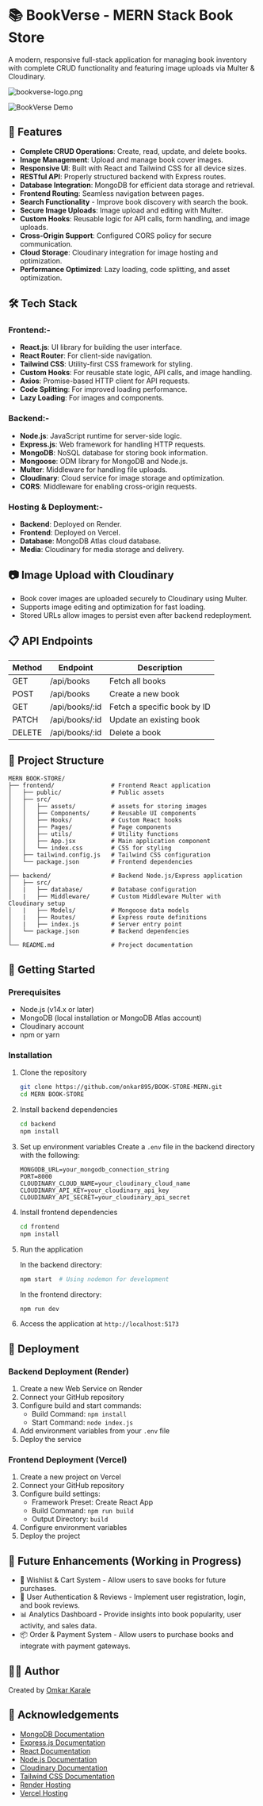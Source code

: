 # 📚 BookVerse - MERN Stack Book Store

A modern, responsive full-stack application for managing book inventory with complete CRUD functionality and featuring image uploads via Multer & Cloudinary.

![bookverse-logo.png](<https://media-hosting.imagekit.io//c914e0b392db4434/bookverse-logo.png?Expires=1836666116&Key-Pair-Id=K2ZIVPTIP2VGHC&Signature=dEQCEQna7sEtoTQOa-Hdjw4c31hoTjZS3U~pOtesAs5UCwO5gBn2exHDTFSohd871C-RjoKzcTYrL-0f9oxtiPUUXp7FNUol-2TMRokg69vJEv2EAgk2VLNsRN1e4IHfs~cUV2hb41WfCO6W4FrWIswWKC8hVvn8GXstbmEiA73VWM9uhXCFLO6yQ5r~CVLfs99BAinNKoPE1dNNwK-wfLoCsJRRoUpa4b-5WP~aPythUug0H0el7OjiGaaTRVRX86L7FjYZiXtEKO8Sc2kKjailuDXUzois6qWwyp~9rj9HbPbmCB43ML6MeaBw1z0XqU3ebsxq4iHUunPgmCAZUA__>)

![BookVerse Demo](https://book-store-mern-web.vercel.app/)

## 🚀 Features

- **Complete CRUD Operations**: Create, read, update, and delete books.
- **Image Management**: Upload and manage book cover images.
- **Responsive UI**: Built with React and Tailwind CSS for all device sizes.
- **RESTful API**: Properly structured backend with Express routes.
- **Database Integration**: MongoDB for efficient data storage and retrieval.
- **Frontend Routing**: Seamless navigation between pages.
- **Search Functionality** - Improve book discovery with search the book.
- **Secure Image Uploads**: Image upload and editing with Multer.
- **Custom Hooks**: Reusable logic for API calls, form handling, and image uploads.
- **Cross-Origin Support**: Configured CORS policy for secure communication.
- **Cloud Storage**: Cloudinary integration for image hosting and optimization.
- **Performance Optimized**: Lazy loading, code splitting, and asset optimization.

## 🛠️ Tech Stack

### Frontend:-
- **React.js**: UI library for building the user interface.
- **React Router**: For client-side navigation.
- **Tailwind CSS**: Utility-first CSS framework for styling.
- **Custom Hooks**: For reusable state logic, API calls, and image handling.
- **Axios**: Promise-based HTTP client for API requests.
- **Code Splitting**: For improved loading performance.
- **Lazy Loading**: For images and components.

### Backend:-
- **Node.js**: JavaScript runtime for server-side logic.
- **Express.js**: Web framework for handling HTTP requests.
- **MongoDB**: NoSQL database for storing book information.
- **Mongoose**: ODM library for MongoDB and Node.js.
- **Multer**: Middleware for handling file uploads.
- **Cloudinary**: Cloud service for image storage and optimization.
- **CORS**: Middleware for enabling cross-origin requests.

### Hosting & Deployment:-
- **Backend**: Deployed on Render.
- **Frontend**: Deployed on Vercel.
- **Database**: MongoDB Atlas cloud database.
- **Media**: Cloudinary for media storage and delivery.

## 📷 Image Upload with Cloudinary

- Book cover images are uploaded securely to Cloudinary using Multer.
- Supports image editing and optimization for fast loading.
- Stored URLs allow images to persist even after backend redeployment.

## 📋 API Endpoints

| Method | Endpoint | Description |
|--------|----------|-------------|
| GET | /api/books | Fetch all books |
| POST | /api/books | Create a new book |
| GET | /api/books/:id | Fetch a specific book by ID |
| PATCH | /api/books/:id | Update an existing book |
| DELETE | /api/books/:id | Delete a book |

## 📝 Project Structure

```
MERN BOOK-STORE/
├── frontend/                # Frontend React application
│   ├── public/              # Public assets
│   ├── src/
│   │   ├── assets/          # assets for storing images
│   │   ├── Components/      # Reusable UI components
│   │   ├── Hooks/           # Custom React hooks
│   │   ├── Pages/           # Page components
│   │   ├── utils/           # Utility functions
│   │   ├── App.jsx          # Main application component
│   │   └── index.css        # CSS for styling
│   ├── tailwind.config.js   # Tailwind CSS configuration
│   └── package.json         # Frontend dependencies
│
├── backend/                 # Backend Node.js/Express application
│   ├── src/
│   |   ├── database/        # Database configuration
│   |   ├── Middleware/      # Custom Middleware Multer with Cloudinary setup
│   |   ├── Models/          # Mongoose data models
│   |   ├── Routes/          # Express route definitions
│   |   ├── index.js         # Server entry point
│   └── package.json         # Backend dependencies
│
└── README.md                # Project documentation
```

## 🚀 Getting Started

### Prerequisites
- Node.js (v14.x or later)
- MongoDB (local installation or MongoDB Atlas account)
- Cloudinary account
- npm or yarn

### Installation

1. Clone the repository
   ```bash
   git clone https://github.com/onkar895/BOOK-STORE-MERN.git
   cd MERN BOOK-STORE
   ```

2. Install backend dependencies
   ```bash
   cd backend
   npm install
   ```

3. Set up environment variables
   Create a `.env` file in the backend directory with the following:
   ```
   MONGODB_URL=your_mongodb_connection_string
   PORT=8000
   CLOUDINARY_CLOUD_NAME=your_cloudinary_cloud_name
   CLOUDINARY_API_KEY=your_cloudinary_api_key
   CLOUDINARY_API_SECRET=your_cloudinary_api_secret
   ```

4. Install frontend dependencies
   ```bash
   cd frontend
   npm install
   ```

5. Run the application
   
   In the backend directory:
   ```bash
   npm start  # Using nodemon for development
   ```
   
   In the frontend directory:
   ```bash
   npm run dev
   ```

6. Access the application at `http://localhost:5173`

## 🚀 Deployment

### Backend Deployment (Render)
1. Create a new Web Service on Render
2. Connect your GitHub repository
3. Configure build and start commands:
   - Build Command: `npm install`
   - Start Command: `node index.js`
4. Add environment variables from your `.env` file
5. Deploy the service

### Frontend Deployment (Vercel)
1. Create a new project on Vercel
2. Connect your GitHub repository
3. Configure build settings:
   - Framework Preset: Create React App
   - Build Command: `npm run build`
   - Output Directory: `build`
4. Configure environment variables
5. Deploy the project

## 🎯 Future Enhancements (Working in Progress)

- 🛒 Wishlist & Cart System - Allow users to save books for future purchases.
- 📖 User Authentication & Reviews -  Implement user registration, login, and book reviews.
- 📊 Analytics Dashboard - Provide insights into book popularity, user activity, and sales data.
- 📦 Order & Payment System - Allow users to purchase books and integrate with payment gateways.

## 👨‍💻 Author

Created by [Omkar Karale](https://github.com/onkar895)

## 🙏 Acknowledgements

- [MongoDB Documentation](https://docs.mongodb.com/)
- [Express.js Documentation](https://expressjs.com/)
- [React Documentation](https://reactjs.org/)
- [Node.js Documentation](https://nodejs.org/)
- [Cloudinary Documentation](https://cloudinary.com/documentation)
- [Tailwind CSS Documentation](https://tailwindcss.com/docs)
- [Render Hosting](https://render.com/docs)
- [Vercel Hosting](https://vercel.com/docs)